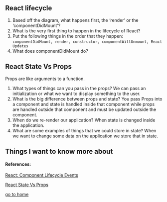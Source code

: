 ## React lifecycle

1.  Based off the diagram, what happens first, the ‘render’ or the ‘componentDidMount’?
2.  What is the very first thing to happen in the lifecycle of React?
3.  Put the following things in the order that they happen: `componentDidMount, render, constructor, componentWillUnmount, React Updates`
4.  What does componentDidMount do?

## React State Vs Props
 Props are like arguments to a function.
1.  What types of things can you pass in the props?
   We can pass an initialization or what we want to display something to the user. 
2.  What is the big difference between props and state?
     You pass Props into a component and state is handled inside that component while props are handled outside that component and must be updated outside the component.
3.  When do we re-render our application?
    When state is changed inside the application.
4.  What are some examples of things that we could store in state?
   When we want to change some data on the application we store that in state.

## Things I want to know more about

#### References:

[React: Component Lifecycle Events](https://medium.com/@joshuablankenshipnola/react-component-lifecycle-events-cb77e670a093)


[React State Vs Props](https://www.youtube.com/watch?v=IYvD9oBCuJI)


[go to home](README.md)